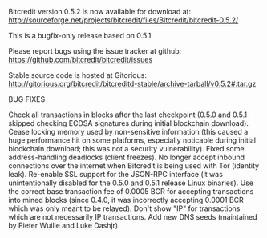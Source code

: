 Bitcredit version 0.5.2 is now available for download at:
http://sourceforge.net/projects/bitcredit/files/Bitcredit/bitcredit-0.5.2/

This is a bugfix-only release based on 0.5.1.

Please report bugs using the issue tracker at github:
https://github.com/bitcredit/bitcredit/issues

Stable source code is hosted at Gitorious:
http://gitorious.org/bitcredit/bitcreditd-stable/archive-tarball/v0.5.2#.tar.gz

BUG FIXES

Check all transactions in blocks after the last checkpoint (0.5.0 and 0.5.1 skipped checking ECDSA signatures during initial blockchain download).
Cease locking memory used by non-sensitive information (this caused a huge performance hit on some platforms, especially noticable during initial blockchain download; this was
not a security vulnerability).
Fixed some address-handling deadlocks (client freezes).
No longer accept inbound connections over the internet when Bitcredit is being used with Tor (identity leak).
Re-enable SSL support for the JSON-RPC interface (it was unintentionally disabled for the 0.5.0 and 0.5.1 release Linux binaries).
Use the correct base transaction fee of 0.0005 BCR for accepting transactions into mined blocks (since 0.4.0, it was incorrectly accepting 0.0001 BCR which was only meant to be relayed).
Don't show "IP" for transactions which are not necessarily IP transactions.
Add new DNS seeds (maintained by Pieter Wuille and Luke Dashjr).
